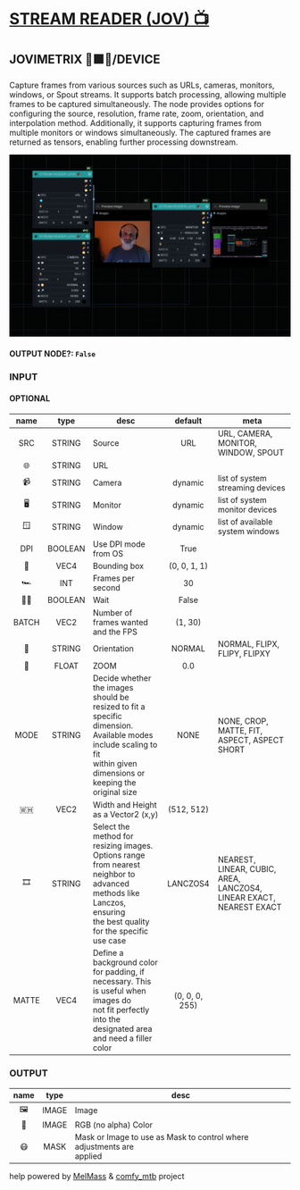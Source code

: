 # [STREAM READER (JOV) 📺](https://raw.githubusercontent.com/Amorano/Jovimetrix-examples/master/node/STREAM%20READER/STREAM%20READER.md)

## JOVIMETRIX 🔺🟩🔵/DEVICE

Capture frames from various sources such as URLs, cameras, monitors, windows, or Spout streams. It supports batch processing, allowing multiple frames to be captured simultaneously. The node provides options for configuring the source, resolution, frame rate, zoom, orientation, and interpolation method. Additionally, it supports capturing frames from multiple monitors or windows simultaneously. The captured frames are returned as tensors, enabling further processing downstream.

![STREAM READER](https://raw.githubusercontent.com/Amorano/Jovimetrix-examples/master/node/STREAM%20READER/STREAM%20READER.png)

#### OUTPUT NODE?: `False`

### INPUT

#### OPTIONAL

name | type | desc | default | meta
:---:|:---:|---|:---:|---
SRC  |  STRING  | Source | URL | URL, CAMERA, MONITOR, WINDOW, SPOUT
🌐  |  STRING  | URL |  | 
📹  |  STRING  | Camera | dynamic | list of system streaming devices
🖥  |  STRING  | Monitor | dynamic | list of system monitor devices
🪟  |  STRING  | Window | dynamic | list of available system windows
DPI  |  BOOLEAN  | Use DPI mode from OS | True | 
🔲  |  VEC4  | Bounding box | (0, 0, 1, 1) | 
🏎️  |  INT  | Frames per second | 30 | 
✋🏽  |  BOOLEAN  | Wait | False | 
BATCH  |  VEC2  | Number of frames wanted and the FPS | (1, 30) | 
🧭  |  STRING  | Orientation | NORMAL | NORMAL, FLIPX, FLIPY, FLIPXY
🔎  |  FLOAT  | ZOOM | 0.0 | 
MODE  |  STRING  | Decide whether the images should be<br>resized to fit a specific dimension.<br>Available modes include scaling to fit<br>within given dimensions or keeping the<br>original size | NONE | NONE, CROP, MATTE, FIT, ASPECT, ASPECT<br>SHORT
🇼🇭  |  VEC2  | Width and Height as a Vector2 (x,y) | (512, 512) | 
🎞️  |  STRING  | Select the method for resizing images.<br>Options range from nearest neighbor to<br>advanced methods like Lanczos, ensuring<br>the best quality for the specific use case | LANCZOS4 | NEAREST, LINEAR, CUBIC, AREA, LANCZOS4,<br>LINEAR EXACT, NEAREST EXACT
MATTE  |  VEC4  | Define a background color for padding, if<br>necessary. This is useful when images do<br>not fit perfectly into the designated area<br>and need a filler color | (0, 0, 0, 255) | 

### OUTPUT

name | type | desc
:---:|:---:|---
🖼️  |  IMAGE  | Image 
🌈  |  IMAGE  | RGB (no alpha) Color 
😷  |  MASK  | Mask or Image to use as Mask to control where adjustments are<br>applied 

help powered by [MelMass](https://github.com/melMass) & [comfy_mtb](https://github.com/melMass/comfy_mtb) project